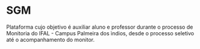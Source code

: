 # SGM

Plataforma cujo objetivo é auxiliar aluno e professor durante o processo de Monitoria do IFAL - Campus Palmeira dos ìndios, desde o processo seletivo até o acompanhamento do monitor.



